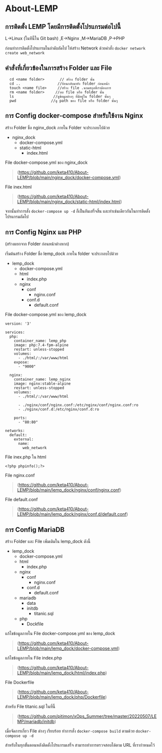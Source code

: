 # About-LEMP
## การติดตั้ง LEMP โดยมีการติดตั้งโปรแกรมต่อไปนี้

L->Linux (ในทีนี้ใน Git bash) ,E->Nginx ,M->MariaDB ,P->PHP

ก่อนทำการติดตั้งโปรแกรมในลำดับถัดไป
ให้สร้าง Network ด้วยคำสั่ง ```docker network create web_network```

## คำสั่งที่เกี่ยวข้องในการสร้าง Folder และ File
```
  cd <name folder>       // สร้าง folder นั้น
  cd ..                 //ย้อนกลับมายัง folder ก่อนหน้า
  touch <name file>     //สร้าง file .นามสกุลที่เราต้องการ
  rm <name folder>     //ลบ file หรือ folder นั้น
  ls                  //ดูข้อมูลต่างๆ ที่มีอยู่ใน folder นั้นๆ
  pwd                //ดู path ของ file หรือ folder นั้นๆ
```

## การ Config docker-compose สำหรับใช้งาน **Nginx** 
สร้าง Folder ชื่อ nginx_dock ภายใน Folder จะประกอบไปด้วย
    
* nginx_dock
    * docker-compose.yml
    * static-html
        * index.html

File docker-compose.yml ของ nginx_dock
>(https://github.com/keta410/About-LEMP/blob/main/nginx_dock/docker-compose.yml)

File inex.html
>(https://github.com/keta410/About-LEMP/blob/main/nginx_dock/static-html/index.html)

จากนั้นทำการสั่ง ```docker-compose up -d``` ก็เป็นอันเสร็จสิ้น และทำเช่นเดียวกันในการติดตั้งโปรแกรมถัดไป

## การ Config Nginx และ **PHP**
(สร้างแยกจาก Folder ก่อนหน้าต่างหาก)

เริ่มต้นสร้าง Folder ชื่อ lemp_dock ภายใน folder จะประกอบไปด้วย 

* lemp_dock
    * docker-compose.yml
    * html
        * index.php
    * nginx
        * conf
          * nginx.conf
        * conf.d
          * default.conf

File docker-compose.yml ของ lemp_dock
```
version: '3'

services:
  php:
    container_name: lemp_php
    image: php:7.4-fpm-alpine
    restart: unless-stopped
    volumes:
      - ./html/:/var/www/html
    expose:
      - "9000"

  nginx:
    container_name: lemp_nginx
    image: nginx:stable-alpine
    restart: unless-stopped
    volumes:
      - ./html/:/var/www/html

      - ./nginx/conf/nginx.conf:/etc/nginx/conf/nginx.conf:ro
      - ./nginx/conf.d:/etc/nginx/conf.d:ro

    ports:
      - "80:80"

networks:
  default:
    external:
      name:
        web_network
```

File inex.php ใน html
```
<?php phpinfo();?>
```

File nginx.conf
>(https://github.com/keta410/About-LEMP/blob/main/lemp_dock/nginx/conf/nginx.conf)

File default.conf
>(https://github.com/keta410/About-LEMP/blob/main/lemp_dock/nginx/conf.d/default.conf)

## การ Config **MariaDB**
สร้าง Folder และ File เพิ่มเติมใน lemp_dock ดังนี้

* lemp_dock
    * docker-compose.yml
    * html
        * index.php
    * nginx
        * conf
            * nginx.conf
        * conf.d
            * default.conf
    * mariadb
        * data
        * initdb 
            * titanic.sql           
    * php
        * Dockfile

แก้ไขข้อมูลภายใน File docker-compose.yml ของ lemp_dock
>(https://github.com/keta410/About-LEMP/blob/main/lemp_dock/docker-compose.yml)

แก้ไขข้อมูลภายใน File index.php
>(https://github.com/keta410/About-LEMP/blob/main/lemp_dock/html/index.php)

File Dockerfile
>(https://github.com/keta410/About-LEMP/blob/main/lemp_dock/php/Dockerfile)

สำหรับ File titanic.sql ในที่นี้
>(https://github.com/pitimon/xOps_Summer/tree/master/20220507/LEMP/mariadb/initdb)

เมื่อจัดการเกี่ยว File ต่างๆ เรียบร้อย ทำการสั่ง ```docker-compose build``` ตามด้วย ```docker-compose up -d```

สำหรับในทุกขั้นตอนหลังติดตั้งโปรแกรมเสร็จ สามารถทำการตรวจสอบได้ตาม URL ที่เรากำหนดไว้
